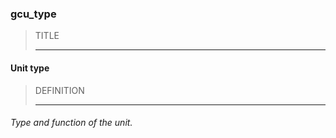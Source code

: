 ### gcu_type



> TITLE
> 
> ------

#### Unit type



> DEFINITION
> 
> ------

###### Type and function of the unit.